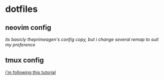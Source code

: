 # dotfiles

## neovim config
_its basicly theprimeagen's config copy, but i change several remap to suit my preference_

## tmux config
[i'm following this tutorial](https://www.youtube.com/watch?v=DzNmUNvnB04)
